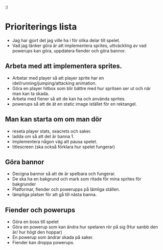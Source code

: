 :)


# Prioriterings lista
* Jag har gjort det jag ville ha i för olika delar till spelet.
* Vad jag tänker göra är att implementera sprites, uttväckling av vad powerups kan göra, uppdatera fiender och göra bannor.

## Arbeta med att implementera sprites. 
* Arbetar med player så att player sprite har en idel/running/jumping/attacking animation.
* Göra en player hitbox som blir bättre med hur spritsen ser ut och när man kan ta skada.
* Arbeta med fiener så att de kan ha och använda sprites.
* powerups så att de ät en static image istället för en rektangel.

## Man kan starta om om man dör
* reseta player stats, seacrets och saker.
* ladda om så att det är banna 1.
* Implementera någon väg att pausa spelet.
* titlescreen (ska också förklara hur spelet fungerar)

## Göra bannor
* Decigna bannor så att de är spelbara och fungerar. 
* De ska ha en bakgrund och mark som ritade för mina sprites för bakgrunder
* Platformar, fiender och powerupps på lämliga ställen. 
* lämpliga platser för att gå till nästa banna.

## Fiender och powerups
* Göra en boss till spelet
* Göra en powerup som kan ändra hur spelaren rör på sig (Hur sanbb den är/ hur högt den hoppar)
* En powerup som ändrar skada på saker.
* Fiender kan droppa powerups.

